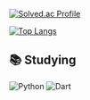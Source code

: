 [![Solved.ac Profile](http://mazassumnida.wtf/api/v2/generate_badge?boj=cho4u4o)](https://solved.ac/cho4u4o/)  

[![Top Langs](https://github-readme-stats.vercel.app/api/top-langs/?username=cho4u4o&layout=donut)](https://github.com/anuraghazra/github-readme-stats)  

## 📚 Studying
![Python](https://img.shields.io/badge/Python-3776AB.svg?&style=for-the-badge&logo=Python&logoColor=white)
![Dart](https://img.shields.io/badge/%3Csvg%20role%3D%22img%22%20viewBox%3D%220%200%2024%2024%22%20xmlns%3D%22http%3A%2F%2Fwww.w3.org%2F2000%2Fsvg%22%3E%3Ctitle%3EDart%3C%2Ftitle%3E%3Cpath%20d%3D%22M4.105%204.105S9.158%201.58%2011.684.316a3.079%203.079%200%200%201%201.481-.315c.766.047%201.677.788%201.677.788L24%209.948v9.789h-4.263V24H9.789l-9-9C.303%2014.5%200%2013.795%200%2013.105c0-.319.18-.818.316-1.105l3.789-7.895zm.679.679v11.787c.002.543.021%201.024.498%201.508L10.204%2023h8.533v-4.263L4.784%204.784zm12.055-.678c-.899-.896-1.809-1.78-2.74-2.643-.302-.267-.567-.468-1.07-.462-.37.014-.87.195-.87.195L6.341%204.105l10.498.001z%22%2F%3E%3C%2Fsvg%3E)
